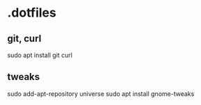 # .dotfiles

## git, curl
sudo apt install git curl

## tweaks
sudo add-apt-repository universe
sudo apt install gnome-tweaks
